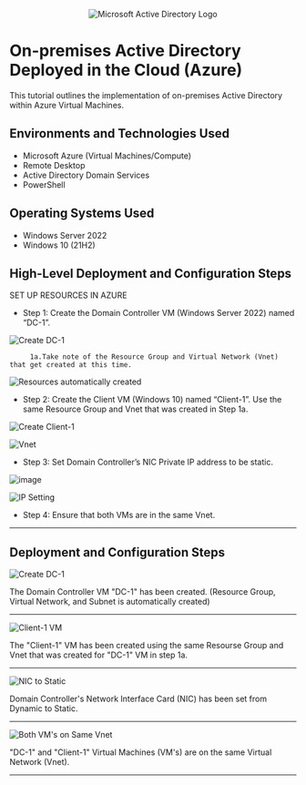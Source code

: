 <p align="center">
<img src="https://i.imgur.com/pU5A58S.png" alt="Microsoft Active Directory Logo"/>
</p>

<h1>On-premises Active Directory Deployed in the Cloud (Azure)</h1>
This tutorial outlines the implementation of on-premises Active Directory within Azure Virtual Machines.<br />



<h2>Environments and Technologies Used</h2>

- Microsoft Azure (Virtual Machines/Compute)
- Remote Desktop
- Active Directory Domain Services
- PowerShell

<h2>Operating Systems Used </h2>

- Windows Server 2022
- Windows 10 (21H2)

<h2>High-Level Deployment and Configuration Steps</h2>
SET UP RESOURCES IN AZURE

- Step 1: Create the Domain Controller VM (Windows Server 2022) named “DC-1”.

![Create DC-1](https://github.com/RafikiHarbin/Configure-ActiveDirectory/assets/170275827/354a1afd-cc24-41a6-a131-ecf827d63044)

                                                                                                                        
         1a.Take note of the Resource Group and Virtual Network (Vnet) that get created at this time.

![Resources automatically created](https://github.com/RafikiHarbin/Configure-ActiveDirectory/assets/170275827/936f7760-fd74-4504-9782-f80ccfe1f91b)

- Step 2: Create the Client VM (Windows 10) named “Client-1”. Use the same Resource Group and Vnet that was created in 
                  Step 1a.

![Create Client-1](https://github.com/RafikiHarbin/Configure-ActiveDirectory/assets/170275827/13be4312-316d-4198-8860-0c75b72d54d8)

![Vnet](https://github.com/RafikiHarbin/Configure-ActiveDirectory/assets/170275827/ae0a00ee-b611-42a3-915a-39caa6d0353e)

- Step 3: Set Domain Controller’s NIC Private IP address to be static.

 ![image](https://github.com/RafikiHarbin/Configure-ActiveDirectory/assets/170275827/821e90c0-eae4-4ccb-9f9b-c7ccf3109c04)

![IP Setting](https://github.com/RafikiHarbin/Configure-ActiveDirectory/assets/170275827/7febeebf-90b8-42c4-b3c2-36d761e04b7b)

- Step 4: Ensure that both VMs are in the same Vnet.
____________________________________________________________________________________________________________________________
<h2>Deployment and Configuration Steps</h2>

![Create DC-1](https://github.com/RafikiHarbin/Configure-ActiveDirectory/assets/170275827/4a6e01c4-38d3-413b-b62e-07d2a91820f5)





The Domain Controller VM "DC-1" has been created. (Resource Group, Virtual Network, and Subnet is automatically created)
__________________________________________________________________________________________________________________________




![Client-1 VM](https://github.com/RafikiHarbin/Configure-ActiveDirectory/assets/170275827/3bd58885-acbf-4c34-b534-65c1c14c54fe)

The "Client-1" VM has been created using the same Resourse Group and Vnet that was created for "DC-1" VM in step 1a.
__________________________________________________________________________________________________________________________




![NIC to Static](https://github.com/RafikiHarbin/Configure-ActiveDirectory/assets/170275827/1cecfb24-b07a-42b8-a7f6-6768b34d1cb9)

Domain Controller's Network Interface Card (NIC) has been set from Dynamic to Static.
__________________________________________________________________________________________________________________________




![Both VM's on Same Vnet](https://github.com/RafikiHarbin/Configure-ActiveDirectory/assets/170275827/fe999c5e-a856-4d68-81cc-eb0d73f8800b)

"DC-1" and "Client-1" Virtual Machines (VM's) are on the same Virtual Network (Vnet).
__________________________________________________________________________________________________________________________
